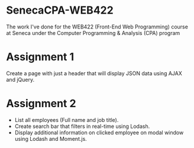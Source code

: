 # SenecaCPA-WEB422
The work I've done for the WEB422 (Front-End Web Programming) course at Seneca under the Computer Programming &amp; Analysis (CPA) program 


# Assignment 1
Create a page with just a header that will display JSON data using AJAX and jQuery.

# Assignment 2
* List all employees (Full name and job title). 
* Create search bar that filters in real-time using Lodash.
* Display additional information on clicked employee on modal window using Lodash and Moment.js.
